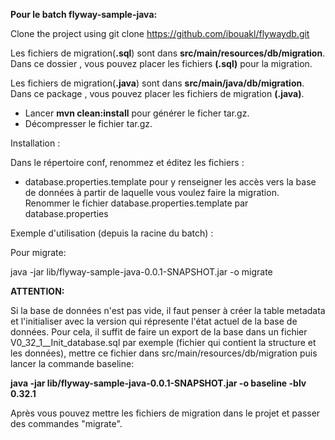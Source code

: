 **Pour le batch flyway-sample-java:**

Clone the project using git clone https://github.com/ibouakl/flywaydb.git




Les fichiers de migration(**.sql**) sont dans **src/main/resources/db/migration**. Dans ce dossier , vous pouvez placer les fichiers **(.sql)** pour la migration.

Les fichiers de migration(**.java**) sont dans **src/main/java/db/migration**. Dans ce package , vous pouvez placer les fichiers de migration **(.java)**.

* Lancer **mvn clean:install**  pour générer le ficher tar.gz.
* Décompresser le fichier tar.gz.
 

Installation :

Dans le répertoire conf, renommez et éditez les fichiers :
 
 - database.properties.template pour y renseigner les accès vers la base de données  à partir de laquelle vous voulez faire la migration. Renommer le fichier database.properties.template  par database.properties
   
Exemple d'utilisation (depuis la racine du batch) : 

Pour migrate:

java -jar lib/flyway-sample-java-0.0.1-SNAPSHOT.jar -o migrate



**ATTENTION:**

Si la base de données n'est pas vide, il faut penser à créer la table metadata et l'initialiser avec la version qui répresente l'état actuel de la base de données.  Pour cela, il suffit de faire un export de la base dans un fichier  V0_32_1__Init_database.sql par exemple (fichier qui contient la structure et les données), mettre ce fichier dans src/main/resources/db/migration puis lancer la commande baseline: 

**java -jar lib/flyway-sample-java-0.0.1-SNAPSHOT.jar -o baseline -blv 0.32.1**

Après vous pouvez mettre les fichiers de migration dans le projet et passer des commandes "migrate".
